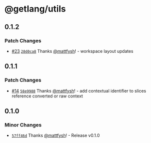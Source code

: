 # @getlang/utils

## 0.1.2

### Patch Changes

- [#23](https://github.com/getlang-dev/get/pull/23) [`28d0ca8`](https://github.com/getlang-dev/get/commit/28d0ca8dcf840cfc70f002d06a48cace834edcf9) Thanks [@mattfysh](https://github.com/mattfysh)! - workspace layout updates

## 0.1.1

### Patch Changes

- [#14](https://github.com/getlang-dev/get/pull/14) [`58e9988`](https://github.com/getlang-dev/get/commit/58e99887e39956ee1e3eaf669cb92fbfa188a022) Thanks [@mattfysh](https://github.com/mattfysh)! - add contextual identifier to slices reference converted or raw context

## 0.1.0

### Minor Changes

- [`57ff46d`](https://github.com/getlang-dev/get/commit/57ff46d904484e3277ee7a8481cdf4cee4c3deb2) Thanks [@mattfysh](https://github.com/mattfysh)! - Release v0.1.0
